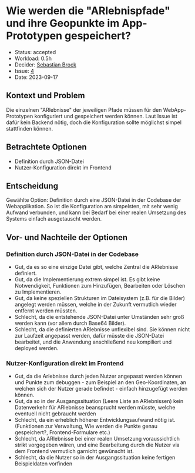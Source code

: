 # Wie werden die "ARlebnispfade" und ihre Geopunkte im App-Prototypen gespeichert?

* Status: accepted
* Workload: 0.5h
* Decider: [Sebastian Brock](https://github.com/sebastianbroc)
* Issue: [4](https://github.com/mi-classroom/mi-master-wt-beiboot-2023/issues/4)
* Date: 2023-09-17

## Kontext und Problem

Die einzelnen "ARlebnisse" der jeweiligen Pfade müssen für den WebApp-Prototypen konfiguriert und gespeichert werden können. Laut Issue ist dafür kein Backend nötig, doch die Konfiguration sollte möglichst simpel stattfinden können.

## Betrachtete Optionen

* Definition durch JSON-Datei
* Nutzer-Konfiguration direkt im Frontend

## Entscheidung

Gewählte Option: Definition durch eine JSON-Datei in der Codebase der Webapplikation. So ist die Konfiguration am simpelsten, mit sehr wenig Aufwand verbunden, und kann bei Bedarf bei einer realen Umsetzung des Systems einfach ausgetauscht werden.

## Vor- und Nachteile der Optionen

### Definition durch JSON-Datei in der Codebase

* Gut, da es so eine einzige Datei gibt, welche Zentral die ARlebnisse definiert. 
* Gut, da die Implementierung extrem simpel ist. Es gibt keine Notwendigkeit, Funktionen zum Hinzufügen, Bearbeiten oder Löschen zu Implementieren.
* Gut, da keine speziellen Strukturen im Dateisystem (z.B. für die Bilder) angelegt werden müssen, welche in der Zukunft vermutlich wieder entfernt werden müssten.
* Schlecht, da die entstehende JSON-Datei unter Umständen sehr groß werden kann (vor allem durch Base64 Bilder).
* Schlecht, da die definierten ARlebnisse unflexibel sind. Sie können nicht zur Laufzeit angepasst werden, dafür müsste die JSON-Datei bearbeitet, und die Anwendung anschließend neu kompiliert und deployed werden.

### Nutzer-Konfiguration direkt im Frontend

* Gut, da die Arlebnisse durch jeden Nutzer angepasst werden können und Punkte zum debuggen - zum Beispiel an den Geo-Koordinaten, an welchen sich der Nutzer gerade befindet - einfach hinzugefügt werden können.
* Gut, da so in der Ausgangssituation (Leere Liste an ARlebnissen) kein Datenverkehr für ARlebnisse beansprucht werden müsste, welche eventuell nicht gebraucht werden
* Schlecht, da ein erheblich höherer Entwicklungsaufwand nötig ist. (Funktionen zur Verwaltung, Wie werden die Punkte genau gespeichert?, Frontend-Formulare etc.)
* Schlecht, da ARlebnisse bei einer realen Umsetzung voraussichtlich strikt vorgegeben wären, und eine Bearbeitung durch die Nutzer via dem Frontend vermutlich garnicht gewünscht ist.
* Schlecht, da die Nutzer so in der Ausgangssituation keine fertigen Beispieldaten vorfinden
